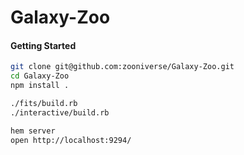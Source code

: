 # Galaxy-Zoo

#### Getting Started
```bash
git clone git@github.com:zooniverse/Galaxy-Zoo.git
cd Galaxy-Zoo
npm install .

./fits/build.rb
./interactive/build.rb

hem server
open http://localhost:9294/
```
